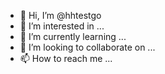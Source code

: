 - 👋 Hi, I’m @hhtestgo
- 👀 I’m interested in ...
- 🌱 I’m currently learning ...
- 💞️ I’m looking to collaborate on ...
- 📫 How to reach me ...

<!---
hhtestgo/hhtestgo is a ✨ special ✨ repository because its `README.md` (this file) appears on your GitHub profile.
You can click the Preview link to take a look at your changes.
--->
